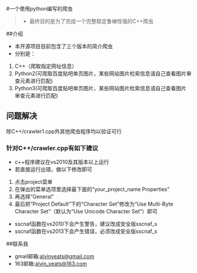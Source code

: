 #一个使用python编写的爬虫

>* 最终目的是为了完成一个完整稳定鲁棒性强的C++爬虫

##介绍

- 本开源项目目前包含了三个版本的简介爬虫
- 分别是：
1. C++（爬取指定网址信息）
2. Python2(可爬取百度贴吧单页图片，某些网站图片检索信息请自己查看图片审查元素进行匹配)
3. Python3(可爬取百度贴吧单页图片，某些网站图片检索信息请自己查看图片审查元素进行匹配)

## 问题解决

除C++/crawler1.cpp外其他爬虫程序均以验证可行

### 针对C++/crawler.cpp有如下建议

- c++程序建议在vs2010及其版本以上运行
- 若直接运行出错，做以下修改即可
 1. 点击project菜单
 2. 在弹出的菜单选项里选择最下面的“your_project_name Properties”
 3. 再选择“General”
 4. 最后把“Project Default”下的“Character Set”修改为“Use Multi-Byte Character Set”（默认为“Use Unicode Character Set”）即可

- sscnaf函数在vs2010下会产生警告，建议改成安全版sscnaf_s
- sscnaf函数在vs2013下会产生错误，必须改成安全版sscnaf_s

##联系我

- gmail邮箱:alvinyeats@gmail.com
- 163邮箱:alvin_yeats@163.com